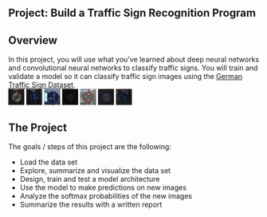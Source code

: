 ## Project: Build a Traffic Sign Recognition Program

Overview
---
In this project, you will use what you've learned about deep neural networks and convolutional neural networks to classify traffic signs. You will train and validate a model so it can classify traffic sign images using the [German Traffic Sign Dataset](http://benchmark.ini.rub.de/?section=gtsrb&subsection=dataset).  
![Alt text](sign_samples/1.jpg?raw=false "Optional Title")
![Alt text](sign_samples/2.jpg?raw=false "Optional Title")
![Alt text](sign_samples/3.jpg?raw=false "Optional Title")
![Alt text](sign_samples/4.jpg?raw=false "Optional Title")
![Alt text](sign_samples/5.jpg?raw=false "Optional Title")
![Alt text](sign_samples/6.jpg?raw=false "Optional Title")
![Alt text](sign_samples/7.jpg?raw=false "Optional Title")

The Project
---
The goals / steps of this project are the following:
* Load the data set
* Explore, summarize and visualize the data set
* Design, train and test a model architecture
* Use the model to make predictions on new images
* Analyze the softmax probabilities of the new images
* Summarize the results with a written report
